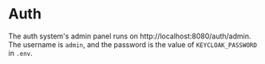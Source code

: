 # Auth

The auth system's admin panel runs on http://localhost:8080/auth/admin. The username is `admin`, and the password is the value of `KEYCLOAK_PASSWORD` in `.env`.